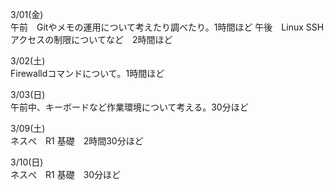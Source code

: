 3/01(金)  
午前　Gitやメモの運用について考えたり調べたり。1時間ほど
午後　Linux SSHアクセスの制限についてなど　2時間ほど
  
3/02(土)  
Firewalldコマンドについて。1時間ほど  
  
3/03(日)  
午前中、キーボードなど作業環境について考える。30分ほど
  
3/09(土)  
ネスぺ　R1 基礎　2時間30分ほど

3/10(日)  
ネスぺ　R1 基礎　30分ほど
